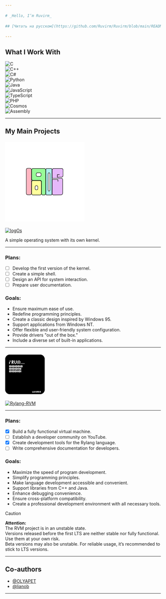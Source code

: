 ```yaml
---

# _Hello, I’m Ruvirm_

## [Читать на русском](https://github.com/Ruvirm/Ruvirm/blob/main/READMERUS.md)

---
```


## **What I Work With**

![C](https://img.shields.io/badge/C-%2300599C.svg?style=flat&logo=c&logoColor=white)  
![C++](https://img.shields.io/badge/C++-%2300599C.svg?style=flat&logo=c%2B%2B&logoColor=white)  
![C#](https://img.shields.io/badge/C%23-%23239120.svg?style=flat&logo=c-sharp&logoColor=white)  
![Python](https://img.shields.io/badge/Python-%233776AB.svg?style=flat&logo=python&logoColor=white)  
![Java](https://img.shields.io/badge/Java-%23ED8B00.svg?style=flat&logo=java&logoColor=white)  
![JavaScript](https://img.shields.io/badge/JavaScript-%23F7DF1E.svg?style=flat&logo=javascript&logoColor=black)  
![TypeScript](https://img.shields.io/badge/TypeScript-%23007ACC.svg?style=flat&logo=typescript&logoColor=white)  
![PHP](https://img.shields.io/badge/PHP-%23777BB4.svg?style=flat&logo=php&logoColor=white)  
![Cosmos](https://img.shields.io/badge/Cosmos-%23478CFF.svg?style=flat&logo=dotnet&logoColor=white)  
![Assembly](https://img.shields.io/badge/Assembly-%23A8B9CC.svg?style=flat&logo=probot&logoColor=black)

---

## **My Main Projects**

### <img src="/icon/logOs.png" alt="icon" width="256">

[![logOs](https://img.shields.io/badge/SaturnOS-black?style=flat&logo=github&logoColor=white)](https://github.com/Ruvirm/logOs)

A simple operating system with its own kernel.

---

### **Plans:**
- [ ] Develop the first version of the kernel.
- [ ] Create a simple shell.
- [ ] Design an API for system interaction.
- [ ] Prepare user documentation.

### **Goals:**
- Ensure maximum ease of use.
- Redefine programming principles.
- Create a classic design inspired by Windows 95.
- Support applications from Windows NT.
- Offer flexible and user-friendly system configuration.
- Provide drivers "out of the box."
- Include a diverse set of built-in applications.

---

### ![icon](/icon/icon128.png) 

[![Rylang-RVM](https://img.shields.io/badge/Rylang--RVM-black?style=flat&logo=github&logoColor=white)](https://github.com/YaroslavPe1/Rylang-RVM)

---

### **Plans:**
- [X] Build a fully functional virtual machine.
- [ ] Establish a developer community on YouTube.
- [X] Create development tools for the Rylang language.
- [ ] Write comprehensive documentation for developers.

### **Goals:**
- Maximize the speed of program development.
- Simplify programming principles.
- Make language development accessible and convenient.
- Support libraries from C++ and Java.
- Enhance debugging convenience.
- Ensure cross-platform compatibility.
- Create a professional development environment with all necessary tools.

> [!CAUTION]  
> **Attention:**  
> The RVM project is in an unstable state.  
> Versions released before the first LTS are neither stable nor fully functional. Use them at your own risk.  
> Beta versions may also be unstable. For reliable usage, it’s recommended to stick to LTS versions.

---

## **Co-authors**

- [@OLYAPET](https://github.com/OLYAPET)  
- [@lianob](https://github.com/lianob)

---
